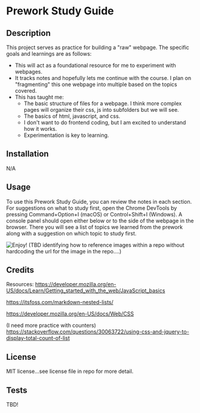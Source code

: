 # Prework Study Guide

## Description

This project serves as practice for building a "raw" webpage.  The specific goals and learnings are as follows:

- This will act as a foundational resource for me to experiment with webpages.
- It tracks notes and hopefully lets me continue with the course.  I plan on "fragmenting" this one webpage into multiple based on the topics covered.
- This has taught me:
    - The basic structure of files for a webpage.  I think more complex pages will organize their css, js into subfolders but we will see.
    - The basics of html, javascript, and css.
    - I don't want to do frontend coding, but I am excited to understand how it works.
    - Experimentation is key to learning.

## Installation

N/A

## Usage

To use this Prework Study Guide, you can review the notes in each section. For suggestions on what to study first, open the Chrome DevTools by pressing Command+Option+I (macOS) or Control+Shift+I (Windows). A console panel should open either below or to the side of the webpage in the browser. There you will see a list of topics we learned from the prework along with a suggestion on which topic to study first.

![Enjoy!](assets/images/inspect-webpage-debugs.png)
(TBD identifying how to reference images within a repo without hardcoding the url for the image in the repo....)

## Credits
Resources:
https://developer.mozilla.org/en-US/docs/Learn/Getting_started_with_the_web/JavaScript_basics

https://itsfoss.com/markdown-nested-lists/

https://developer.mozilla.org/en-US/docs/Web/CSS

(I need more practice with counters) https://stackoverflow.com/questions/30063722/using-css-and-jquery-to-display-total-count-of-list

## License

MIT license...see license file in repo for more detail.

## Tests

TBD!